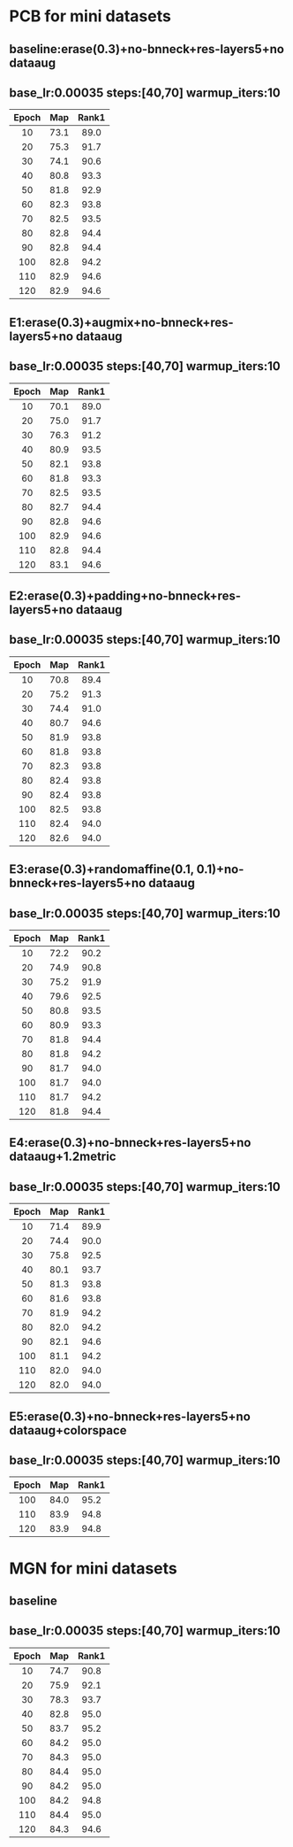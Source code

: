 # PCB for mini datasets

## baseline:erase(0.3)+no-bnneck+res-layers5+no dataaug
## base_lr:0.00035 steps:[40,70] warmup_iters:10
|Epoch|Map|Rank1|
 |:------:|:------:|:------:|
 |10|73.1|89.0|
 |20|75.3|91.7|
 |30|74.1|90.6|
 |40|80.8|93.3|
 |50|81.8|92.9|
 |60|82.3|93.8|
 |70|82.5|93.5|
 |80|82.8|94.4|
 |90|82.8|94.4|
 |100|82.8|94.2|
 |110|82.9|94.6|
 |120|82.9|94.6|

## E1:erase(0.3)+augmix+no-bnneck+res-layers5+no dataaug
## base_lr:0.00035 steps:[40,70] warmup_iters:10
|Epoch|Map|Rank1|
 |:------:|:------:|:------:|
 |10|70.1|89.0|
 |20|75.0|91.7|
 |30|76.3|91.2|
 |40|80.9|93.5|
 |50|82.1|93.8|
 |60|81.8|93.3|
 |70|82.5|93.5|
 |80|82.7|94.4|
 |90|82.8|94.6|
 |100|82.9|94.6|
 |110|82.8|94.4|
 |120|83.1|94.6|
 
 ## E2:erase(0.3)+padding+no-bnneck+res-layers5+no dataaug
## base_lr:0.00035 steps:[40,70] warmup_iters:10
|Epoch|Map|Rank1|
 |:------:|:------:|:------:|
 |10|70.8|89.4|
 |20|75.2|91.3|
 |30|74.4|91.0|
 |40|80.7|94.6|
 |50|81.9|93.8|
 |60|81.8|93.8|
 |70|82.3|93.8|
 |80|82.4|93.8|
 |90|82.4|93.8|
 |100|82.5|93.8|
 |110|82.4|94.0|
 |120|82.6|94.0|
 
  ## E3:erase(0.3)+randomaffine(0.1, 0.1)+no-bnneck+res-layers5+no dataaug
## base_lr:0.00035 steps:[40,70] warmup_iters:10
|Epoch|Map|Rank1|
 |:------:|:------:|:------:|
 |10|72.2|90.2|
 |20|74.9|90.8|
 |30|75.2|91.9|
 |40|79.6|92.5|
 |50|80.8|93.5|
 |60|80.9|93.3|
 |70|81.8|94.4|
 |80|81.8|94.2|
 |90|81.7|94.0|
 |100|81.7|94.0|
 |110|81.7|94.2|
 |120|81.8|94.4|
 
   ## E4:erase(0.3)+no-bnneck+res-layers5+no dataaug+1.2metric
## base_lr:0.00035 steps:[40,70] warmup_iters:10
|Epoch|Map|Rank1|
 |:------:|:------:|:------:|
 |10|71.4|89.9|
 |20|74.4|90.0|
 |30|75.8|92.5|
 |40|80.1|93.7|
 |50|81.3|93.8|
 |60|81.6|93.8|
 |70|81.9|94.2|
 |80|82.0|94.2|
 |90|82.1|94.6|
 |100|81.1|94.2|
 |110|82.0|94.0|
 |120|82.0|94.0|
 
   ## E5:erase(0.3)+no-bnneck+res-layers5+no dataaug+colorspace
## base_lr:0.00035 steps:[40,70] warmup_iters:10
|Epoch|Map|Rank1|
 |:------:|:------:|:------:|
 |100|84.0|95.2|
 |110|83.9|94.8|
 |120|83.9|94.8|
 
 # MGN for mini datasets
 ## baseline
 ## base_lr:0.00035 steps:[40,70] warmup_iters:10
 |Epoch|Map|Rank1|
 |:------:|:------:|:------:|
 |10|74.7|90.8|
 |20|75.9|92.1|
 |30|78.3|93.7|
 |40|82.8|95.0|
 |50|83.7|95.2|
 |60|84.2|95.0|
 |70|84.3|95.0|
 |80|84.4|95.0|
 |90|84.2|95.0|
 |100|84.2|94.8|
 |110|84.4|95.0|
 |120|84.3|94.6|
 
 

